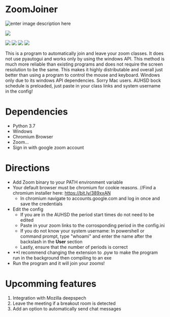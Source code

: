 

# ZoomJoiner 
![enter image description here](https://charliealgert.com/Zoom.png)



[![](https://img.shields.io/badge/Platform-Windows-blue) ](#)



![](https://img.shields.io/badge/Platform-Windows-blue) ![](https://img.shields.io/badge/Stable-No%20release-red) ![](https://img.shields.io/badge/License-GNU-brightgreen) ![](https://img.shields.io/badge/Discord-Wonton0651-blue)


This is a program to automatically join and leave your zoom classes. It does not use pyautogui and works only by using the windows API. This method is much more reliable than existing programs and does not require the screen resolution to be the same. This makes it highly distributable and overall just better than using a program to control the mouse and keyboard. Windows only due to its windows API dependencies. Sorry Mac users. AUHSD bock schedule is preloaded, just paste in your class links and system username in the config!


# Dependencies

 - Python 3.7
 - Windows
 - Chromium Browser
 - Zoom...
 - Sign in with google zoom account

 
# Directions

 - Add Zoom binary to your PATH environment variable
 - Your default browser must be chromium for cookie reasons.   //Find a chromium installer here: https://bit.ly/389xxAN
	 - In chromium navigate to accounts.google.com and log in once and save the credentials
 - Edit the config
	 - If you are in the AUHSD the period start times do not need to be edited
	 - Paste in your zoom links to the corrosponding period in the config.ini
	 - If you do not know your system username: In powershell or command prompt, type "whoami" and enter the name after the backslash in the **User** section
	 - Lastly, ensure that the number of periods is correct
 - **I recommend changing the extension to .pyw to make the program run in the background then compiling to an exe
 - Run the program and it will join your zooms!

# Upcomming features


 1. Integration with Mozilla deepspech
 2. Leave the meeting if a breakout room is detected
 3. Add an option to automatically send chat messages
 
